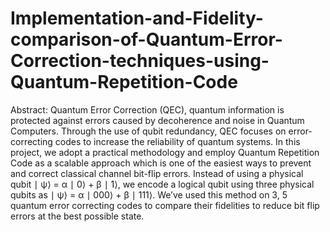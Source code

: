 # Implementation-and-Fidelity-comparison-of-Quantum-Error-Correction-techniques-using-Quantum-Repetition-Code

Abstract: Quantum Error Correction (QEC), quantum information is protected against errors caused by decoherence and noise in Quantum Computers. Through the use of qubit redundancy, QEC focuses on error-correcting codes to increase the reliability of quantum systems. In this project, we adopt a practical methodology and employ Quantum Repetition Code as a scalable approach which is one of the easiest ways to prevent and correct classical channel bit-flip errors. Instead of using a physical qubit ∣ ψ⟩ = α ∣ 0⟩ + β ∣ 1⟩, we encode a logical qubit using three physical qubits as ∣ ψ⟩ = α ∣ 000⟩ + β ∣ 111⟩. We’ve used this method on 3, 5 quantum error correcting codes to compare their fidelities to reduce bit flip errors at the best possible state.
